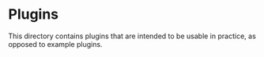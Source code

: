 # Plugins

This directory contains plugins that are intended to be usable in practice, as
opposed to example plugins.
